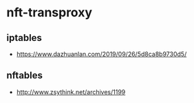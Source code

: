 # nft-transproxy

## iptables
- https://www.dazhuanlan.com/2019/09/26/5d8ca8b9730d5/

## nftables
- http://www.zsythink.net/archives/1199
